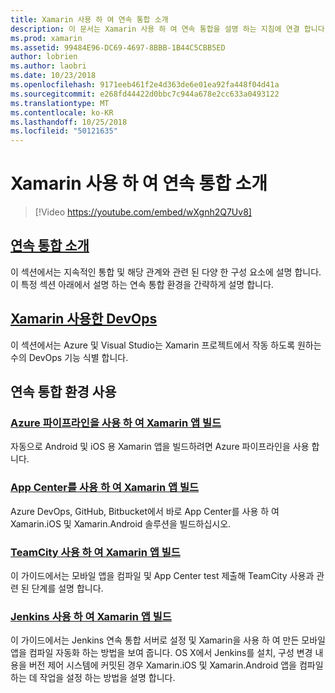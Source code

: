 ```yaml
---
title: Xamarin 사용 하 여 연속 통합 소개
description: 이 문서는 Xamarin 사용 하 여 연속 통합을 설명 하는 지침에 연결 합니다. 연결 된 콘텐츠는 연속 통합의 개요를 제공 하 고 App Center 빌드, TeamCity, 및 Jenkins를 설명 합니다.
ms.prod: xamarin
ms.assetid: 99484E96-DC69-4697-8BBB-1B44C5CBB5ED
author: lobrien
ms.author: laobri
ms.date: 10/23/2018
ms.openlocfilehash: 9171eeb461f2e4d363de6e01ea92fa448f04d41a
ms.sourcegitcommit: e268fd44422d0bbc7c944a678e2cc633a0493122
ms.translationtype: MT
ms.contentlocale: ko-KR
ms.lasthandoff: 10/25/2018
ms.locfileid: "50121635"
---
```

# <a name="introduction-to-continuous-integration-with-xamarin"></a>Xamarin 사용 하 여 연속 통합 소개

> [!Video https://youtube.com/embed/wXgnh2Q7Uv8]

## <a name="introduction-to-continuous-integrationtoolsciintro-to-cimd"></a>[연속 통합 소개](~/tools/ci/intro-to-ci.md)

이 섹션에서는 지속적인 통합 및 해당 관계와 관련 된 다양 한 구성 요소에 설명 합니다. 이 특정 섹션 아래에서 설명 하는 연속 통합 환경을 간략하게 설명 합니다.

## <a name="devops-with-xamarintoolscidevopsmd"></a>[Xamarin 사용한 DevOps](~/tools/ci/devops.md)

이 섹션에서는 Azure 및 Visual Studio는 Xamarin 프로젝트에서 작동 하도록 원하는 수의 DevOps 기능 식별 합니다.

## <a name="working-with-continuous-integration-environments"></a>연속 통합 환경 사용

### <a name="build-xamarin-apps-with-azure-pipelineshttpsdocsmicrosoftcomazuredevopspipelineslanguagesxamarin"></a>[Azure 파이프라인을 사용 하 여 Xamarin 앱 빌드](https://docs.microsoft.com/azure/devops/pipelines/languages/xamarin/)

자동으로 Android 및 iOS 용 Xamarin 앱을 빌드하려면 Azure 파이프라인을 사용 합니다.

### <a name="build-xamarin-apps-using-app-centerhttpsdocsmicrosoftcomappcenterbuildxamarin"></a>[App Center를 사용 하 여 Xamarin 앱 빌드](https://docs.microsoft.com/appcenter/build/xamarin/)

Azure DevOps, GitHub, Bitbucket에서 바로 App Center를 사용 하 여 Xamarin.iOS 및 Xamarin.Android 솔루션을 빌드하십시오.

### <a name="build-xamarin-apps-with-teamcitytoolsciteamcitymd"></a>[TeamCity 사용 하 여 Xamarin 앱 빌드](~/tools/ci/teamcity.md)

이 가이드에서는 모바일 앱을 컴파일 및 App Center test 제출해 TeamCity 사용과 관련 된 단계를 설명 합니다.

### <a name="build-xamarin-apps-with-jenkinstoolscijenkins-walkthroughmd"></a>[Jenkins 사용 하 여 Xamarin 앱 빌드](~/tools/ci/jenkins-walkthrough.md)

이 가이드에서는 Jenkins 연속 통합 서버로 설정 및 Xamarin을 사용 하 여 만든 모바일 앱을 컴파일 자동화 하는 방법을 보여 줍니다. OS X에서 Jenkins를 설치, 구성 변경 내용을 버전 제어 시스템에 커밋된 경우 Xamarin.iOS 및 Xamarin.Android 앱을 컴파일하는 데 작업을 설정 하는 방법을 설명 합니다.
